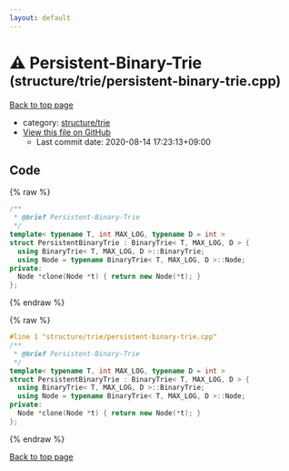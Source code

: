 ```yaml
---
layout: default
---
```


<!-- mathjax config similar to math.stackexchange -->
<script type="text/javascript" async
  src="https://cdnjs.cloudflare.com/ajax/libs/mathjax/2.7.5/MathJax.js?config=TeX-MML-AM_CHTML">
</script>
<script type="text/x-mathjax-config">
  MathJax.Hub.Config({
    TeX: { equationNumbers: { autoNumber: "AMS" }},
    tex2jax: {
      inlineMath: [ ['$','$'] ],
      processEscapes: true
    },
    "HTML-CSS": { matchFontHeight: false },
    displayAlign: "left",
    displayIndent: "2em"
  });
</script>

<script type="text/javascript" src="https://cdnjs.cloudflare.com/ajax/libs/jquery/3.4.1/jquery.min.js"></script>
<script src="https://cdn.jsdelivr.net/npm/jquery-balloon-js@1.1.2/jquery.balloon.min.js" integrity="sha256-ZEYs9VrgAeNuPvs15E39OsyOJaIkXEEt10fzxJ20+2I=" crossorigin="anonymous"></script>
<script type="text/javascript" src="../../../assets/js/copy-button.js"></script>
<link rel="stylesheet" href="../../../assets/css/copy-button.css" />


# :warning: Persistent-Binary-Trie <small>(structure/trie/persistent-binary-trie.cpp)</small>

<a href="../../../index.html">Back to top page</a>

* category: <a href="../../../index.html#495454930b047da7eed81bd52d55784a">structure/trie</a>
* <a href="{{ site.github.repository_url }}/blob/master/structure/trie/persistent-binary-trie.cpp">View this file on GitHub</a>
    - Last commit date: 2020-08-14 17:23:13+09:00




## Code

<a id="unbundled"></a>
{% raw %}
```cpp
/**
 * @brief Persistent-Binary-Trie
 */
template< typename T, int MAX_LOG, typename D = int >
struct PersistentBinaryTrie : BinaryTrie< T, MAX_LOG, D > {
  using BinaryTrie< T, MAX_LOG, D >::BinaryTrie;
  using Node = typename BinaryTrie< T, MAX_LOG, D >::Node;
private:
  Node *clone(Node *t) { return new Node(*t); }
};

```
{% endraw %}

<a id="bundled"></a>
{% raw %}
```cpp
#line 1 "structure/trie/persistent-binary-trie.cpp"
/**
 * @brief Persistent-Binary-Trie
 */
template< typename T, int MAX_LOG, typename D = int >
struct PersistentBinaryTrie : BinaryTrie< T, MAX_LOG, D > {
  using BinaryTrie< T, MAX_LOG, D >::BinaryTrie;
  using Node = typename BinaryTrie< T, MAX_LOG, D >::Node;
private:
  Node *clone(Node *t) { return new Node(*t); }
};

```
{% endraw %}

<a href="../../../index.html">Back to top page</a>

